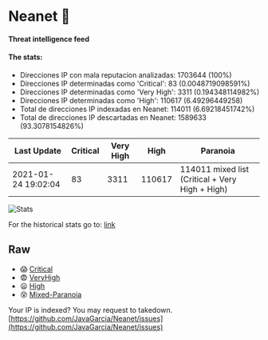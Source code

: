 # Neanet :hocho:
#### Threat intelligence feed
#### The stats:

- Direcciones IP con mala reputacion analizadas: 1703644 (100%)
- Direcciones IP determinadas como 'Critical':  83 (0.0048719098591%)
- Direcciones IP determinadas como 'Very High':  3311 (0.194348114982%)
- Direcciones IP determinadas como 'High':  110617 (6.49296449258)
- Total de direcciones IP indexadas en Neanet:  114011 (6.69218451742%)
- Total de direcciones IP descartadas en Neanet:  1589633 (93.3078154826%)

| Last Update | Critical | Very High | High | Paranoia |
| --- | --- | --- | --- | --- |
| 2021-01-24 19:02:04 | 83 | 3311 | 110617 | 114011 mixed list (Critical + Very High + High)|

![Stats](https://docs.google.com/spreadsheets/d/e/2PACX-1vSnaNMIXVabIpDJjufMlzH7poXnshF3mgd8Is1g9ytUEzVsP5my4Trn8f-xkoLLQ38xpL3HtmUexLo6/pubchart?oid=501124687&format=image)

For the historical stats go to: [link](/stats.csv)
## Raw
- :scream: [Critical](https://raw.githubusercontent.com/JavaGarcia/Neanet/master/blacklists/neanet_critical.txt)
- :fearful: [VeryHigh](https://raw.githubusercontent.com/JavaGarcia/Neanet/master/blacklists/neanet_veryHigh.txtt)
- :frowning: [High](https://raw.githubusercontent.com/JavaGarcia/Neanet/master/blacklists/neanet_high.txt)
- :dizzy_face: [Mixed-Paranoia](https://raw.githubusercontent.com/JavaGarcia/Neanet/master/blacklists/neanet_all.txt)


Your IP is indexed? You may request to takedown. [https://github.com/JavaGarcia/Neanet/issues](https://github.com/JavaGarcia/Neanet/issues)
























































































































































































































































































































































































































































































































































































































































































































































































































































































































































































































































































































































































































































































































































































































































































































































































































































































































































































































































































































































































































































































































































































































































































































































































































































































































































































































































































































































































































































































































































































































































































































































































































































































































































































































































































































































































































































































































































































































































































